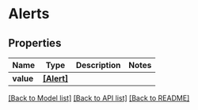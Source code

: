# Alerts


## Properties
Name | Type | Description | Notes
------------ | ------------- | ------------- | -------------
**value** | [**[Alert]**](Alert.md) |  | 

[[Back to Model list]](../README.md#documentation-for-models) [[Back to API list]](../README.md#documentation-for-api-endpoints) [[Back to README]](../README.md)


